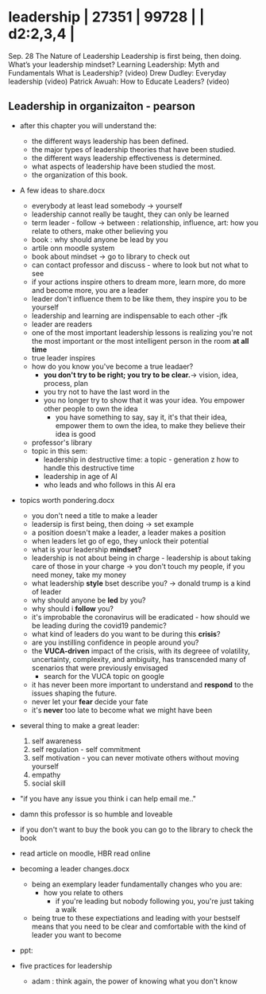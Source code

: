 # leadership | 27351    | 99728     |                    | d2:2,3,4 |

Sep. 28
The Nature of Leadership
Leadership is first being, then doing.
What’s your leadership mindset?
Learning Leadership: Myth and Fundamentals
What is Leadership? (video)
Drew Dudley: Everyday leadership (video)
Patrick Awuah: How to Educate Leaders? (video)

## Leadership in organizaiton - pearson

- after this chapter you will understand the:
    - the different ways leadership has been defined.
    - the major types of leadership theories that have been studied.
    - the different ways leadership effectiveness is determined.
    - what aspects of leadership have been studied the most.
    - the organization of this book.

- A few ideas to share.docx
    - everybody at least lead somebody -> yourself
    - leadership cannot really be taught, they can only be learned
    - term leader - follow -> between : relationship, influence, art: how you relate to others, make other believing you
    - book : why should anyone be lead by you
    - artile onn moodle system
    - book about mindset -> go to library to check out
    - can contact professor and discuss - where to look but not what to see
    - if your actions inspire others to dream more, learn more, do more and become more, you are a leader
    - leader don't influence them to be like them, they inspire you to be yourself
    - leadership and learning are indispensable to each other -jfk
    - leader are readers
    - one of the most important leadership lessons is realizing you're not the most important or the most intelligent person in the room **at all time**
    - true leader inspires
    - how do you know you've become a true leadaer?
        - **you don't try to be right; you try to be clear.**-> vision, idea, process, plan
        - you try not to have the last word in the
        - you no longer try to show that it was your idea. You empower other people to own the idea
            - you have something to say, say it, it's that their idea, empower them to own the idea, to make they believe their idea is good
    - professor's library
    - topic in this sem:
        - leadership in destructive time: a topic - generation z how to handle this destructive time
        - leadership in age of AI
        - who leads and who follows in this AI era
- topics worth pondering.docx
    - you don't need a title to make a leader
    - leadersip is first being, then doing -> set example
    - a position doesn't make a leader, a leader makes a position
    - when leaders let go of ego, they unlock their potential
    - what is your leadership **mindset?**
    - leadership is not about being in charge - leadership is about taking care of those in your charge -> you don't touch my people, if you need money, take my money
    - what leadership **style** bset describe you? -> donald trump is a kind of leader
    - why should anyone be **led** by you?
    - why should i **follow** you?
    - it's improbable the coronavirus will be eradicated - how should we be leading during the covid19 pandemic?
    - what kind of leaders do you want to be during this **crisis**?
    - are you instilling confidence in people around you?
    - the **VUCA-driven** impact of the crisis, with its degreee of volatility, uncertainty, complexity, and ambiguity, has transcended many of scenarios that were previously envisaged
        - search for the VUCA topic on google
    - it has never been more important to understand and **respond** to the issues shaping the future.
    - never let your **fear** decide your fate
    - it's **never** too late to become what we might have been

- several thing to make a great leader:
    1. self awareness
    2. self regulation - self commitment
    3. self motivation - you can never motivate others without moving yourself
    4. empathy 
    5. social skill

- "if you have any issue you think i can help email me.."
- damn this professor is so humble and loveable
- if you don't want to buy the book you can go to the library to check the book
- read article on moodle, HBR read online

- becoming a leader changes.docx
    - being an exemplary leader fundamentally changes who you are:
        - how you relate to others
            - if you're leading but nobody following you, you're just taking a walk
    - being true to these expectiations and leading with  your bestself means that you need to be clear and comfortable with the kind of leader you want to become

- ppt:
- five practices for leadership
    - adam : think again, the power of knowing what you don't know
